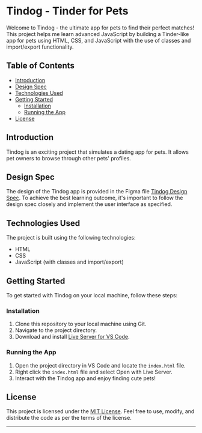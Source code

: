 # Tindog - Tinder for Pets

Welcome to Tindog - the ultimate app for pets to find their perfect matches! This project helps me learn advanced JavaScript by building a Tinder-like app for pets using HTML, CSS, and JavaScript with the use of classes and import/export functionality.

## Table of Contents

- [Introduction](#introduction)
- [Design Spec](#design-spec)
- [Technologies Used](#technologies-used)
- [Getting Started](#getting-started)
  - [Installation](#installation)
  - [Running the App](#running-the-app)
- [License](#license)

## Introduction

Tindog is an exciting project that simulates a dating app for pets. It allows pet owners to browse through other pets' profiles.

## Design Spec

The design of the Tindog app is provided in the Figma file [Tindog Design Spec](https://www.figma.com/file/LdlksbT0QYLpRlHrOlKDuc/Tinder-for-Dogs?type=design&node-id=0-1&mode=design). To achieve the best learning outcome, it's important to follow the design spec closely and implement the user interface as specified.

## Technologies Used

The project is built using the following technologies:

- HTML
- CSS
- JavaScript (with classes and import/export)

## Getting Started

To get started with Tindog on your local machine, follow these steps:

### Installation

1. Clone this repository to your local machine using Git.
2. Navigate to the project directory.
3. Download and install [Live Server for VS Code](https://marketplace.visualstudio.com/items?itemName=ritwickdey.LiveServer).

### Running the App

1. Open the project directory in VS Code and locate the `index.html` file.
2. Right click the `index.html` file and select Open with Live Server.
3. Interact with the Tindog app and enjoy finding cute pets!

## License

This project is licensed under the [MIT License](LICENSE). Feel free to use, modify, and distribute the code as per the terms of the license.

---
